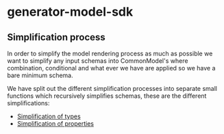 # generator-model-sdk



## Simplification process

In order to simplify the model rendering process as much as possible we want to simplify any input schemas into CommonModel's where combination, conditional and what ever we have are applied so we have a bare minimum schema.

We have split out the different simplification processes into separate small functions which recursively simplifies schemas, these are the different simplifications:
- [Simplification of types](./docs/SimplifyTypes)
- [Simplification of properties](./docs/SimplifyProperties)